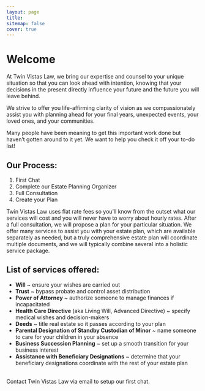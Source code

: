```yaml
---
layout: page
title:
sitemap: false
cover: true
---
```


# Welcome

At Twin Vistas Law, we bring our expertise and counsel to your unique
situation so that you can look ahead with intention, knowing that your
decisions in the present directly influence your future and the future
you will leave behind.

We strive to offer you life-affirming clarity of vision as we
compassionately assist you with planning ahead for your final
years, unexpected events, your loved ones, and your communities.

Many people have been meaning to get this important work done
but haven’t gotten around to it yet. We want to help you check it off
your to-do list!

## Our Process:
1. First Chat
2. Complete our Estate Planning Organizer
3. Full Consultation
4. Create your Plan

Twin Vistas Law uses flat rate fees so you’ll know from the outset what our services will cost and you will never have to worry about hourly rates. After a full consultation, we will propose a plan for your particular situation. We offer many services to assist you with your estate plan, which are available separately as needed, but a truly comprehensive estate plan will coordinate multiple documents, and we will typically combine several into a holistic service package.

## List of services offered:
- **Will** ~ ensure your wishes are carried out
- **Trust** ~ bypass probate and control asset distribution
- **Power of Attorney** ~ authorize someone to manage finances if incapacitated
- **Health Care Directive** (aka Living Will, Advanced Directive) ~ specify medical wishes and decision-makers
- **Deeds** ~ title real estate so it passes according to your plan
- **Parental Designation of Standby Custodian of Minor** ~ name someone to care for your children in your absence
- **Business Succession Planning** ~ set up a smooth transition for your business interest
- **Assistance with Beneficiary Designations** ~ determine that your beneficiary designations coordinate with the rest of your estate plan

<br>
Contact Twin Vistas Law via email to setup our first chat. <a href="mailto:admin@twinvistaslaw.com"><span class="icon-mail"></span></a>
